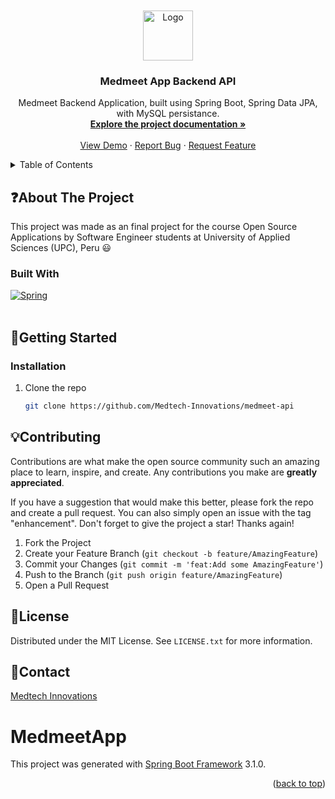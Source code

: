 <br />

<br />
<div align="center">
  <a href="https://github.com/Medtech-Innovations/medmeet-api" target="_blank">
    <img src="https://i.imgur.com/8bja43a.png" alt="Logo" width="auto" height="80">
  </a>
  <h3 align="center">Medmeet App Backend API</h3>
  <p align="center">
Medmeet Backend Application, built using Spring Boot, Spring Data JPA, with MySQL persistance.
    <br />
    <a href=""><strong>Explore the project documentation »</strong></a>
    <br />
    <br />
    <a href="https://medmeet-app.netlify.app" target="_blank">View Demo</a>
    ·
    <a href="https://github.com/Medtech-Innovations/medmeet-api/issues" target="_blank">Report Bug</a>
    ·
    <a href="https://github.com/Medtech-Innovations/medmeet-api/issues" target="_blank">Request Feature</a>
  </p>
</div>

<details>
  <summary>Table of Contents</summary>
  <ol>
    <li>
      <a href="#about-the-project">About The Project</a>
      <ul>
        <li><a href="#built-with">Built With</a></li>
      </ul>
    </li>
    <li>
      <a href="#getting-started">Getting Started</a>
      <ul>
        <li><a href="#installation">Installation</a></li>
      </ul>
    </li>
    <li><a href="#contributing">Contributing</a></li>
    <li><a href="#license">License</a></li>
    <li><a href="#contact">Contact</a></li>
</details>

## :question:About The Project

This project was made as an final project for the course Open Source Applications by Software Engineer students at University of Applied Sciences (UPC), Peru 😃

### Built With

[![Spring][spring-shield]][spring-url]<br>
<br>

<!-- GETTING STARTED -->

## :wrench:Getting Started

### Installation

1. Clone the repo
   ```sh
   git clone https://github.com/Medtech-Innovations/medmeet-api
   ```

<!-- CONTRIBUTING -->

## :bulb:Contributing

Contributions are what make the open source community such an amazing place to learn, inspire, and create. Any contributions you make are **greatly appreciated**.

If you have a suggestion that would make this better, please fork the repo and create a pull request. You can also simply open an issue with the tag "enhancement".
Don't forget to give the project a star! Thanks again!

1. Fork the Project
2. Create your Feature Branch (`git checkout -b feature/AmazingFeature`)
3. Commit your Changes (`git commit -m 'feat:Add some AmazingFeature'`)
4. Push to the Branch (`git push origin feature/AmazingFeature`)
5. Open a Pull Request

<!-- LICENSE -->

## :scroll:License

Distributed under the MIT License. See `LICENSE.txt` for more information.

<!-- CONTACT -->

## :email:Contact

[Medtech Innovations](https://github.com/Medtech-Innovations)

# MedmeetApp

This project was generated with [Spring Boot Framework](https://spring.io/) 3.1.0.<p align="right">(<a href="#readme-top">back to top</a>)</p>

<!-- MARKDOWN LINKS & IMAGES -->

[spring-url]: https://spring.io/
[spring-shield]: https://img.shields.io/badge/Spring-6DB33F?style=for-the-badge&logo=spring&logoColor=white
